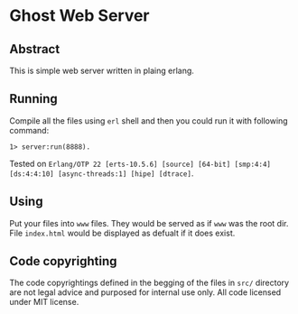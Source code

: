 # Ghost Web Server
## Abstract
This is simple web server written in plaing erlang.
## Running
Compile all the files using `erl` shell and then you could run it with following command:
```
1> server:run(8888).
```
Tested on `Erlang/OTP 22 [erts-10.5.6] [source] [64-bit] [smp:4:4] [ds:4:4:10] [async-threads:1] [hipe] [dtrace]`.

## Using
Put your files into `www` files. They would be served as if `www` was the root dir. File `index.html` would be displayed as defualt if it does exist.

## Code copyrighting
The code copyrightings defined in the begging of the files in `src/` directory are not legal advice and purposed for internal use only. 
All code licensed under MIT license.

